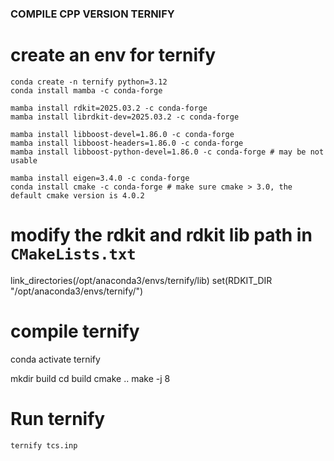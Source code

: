 ### COMPILE CPP VERSION TERNIFY

# create an env for ternify
```
conda create -n ternify python=3.12
conda install mamba -c conda-forge

mamba install rdkit=2025.03.2 -c conda-forge
mamba install librdkit-dev=2025.03.2 -c conda-forge

mamba install libboost-devel=1.86.0 -c conda-forge
mamba install libboost-headers=1.86.0 -c conda-forge
mamba install libboost-python-devel=1.86.0 -c conda-forge # may be not usable

mamba install eigen=3.4.0 -c conda-forge
conda install cmake -c conda-forge # make sure cmake > 3.0, the default cmake version is 4.0.2
```

# modify the rdkit and rdkit lib path in `CMakeLists.txt`

link_directories(/opt/anaconda3/envs/ternify/lib)
set(RDKIT_DIR "/opt/anaconda3/envs/ternify/")

# compile ternify
conda activate ternify

mkdir build
cd build 
cmake ..
make -j 8

# Run ternify
```
ternify tcs.inp
```
